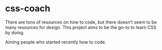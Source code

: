 # css-coach
There are tons of resources on how to code, but there doesn't seem to be many resources for design. This project aims to be the go-to to learn CSS by doing.


Aiming people who started recently how to code.
